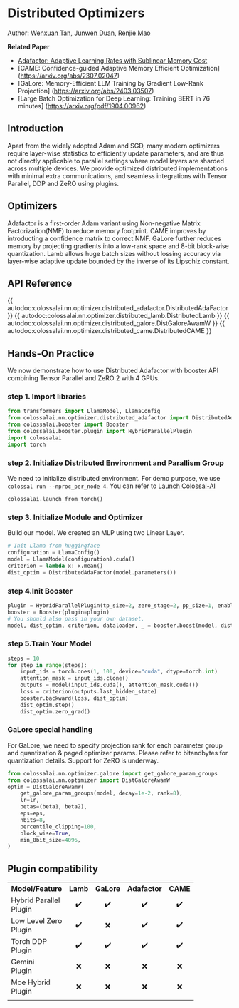 # Distributed Optimizers

Author: [Wenxuan Tan](https://github.com/Edenzzzz), [Junwen Duan](https://github.com/duanjunwen), [Renjie Mao](https://github.com/chongqichuizi875)

**Related Paper**
- [Adafactor: Adaptive Learning Rates with Sublinear Memory Cost](https://arxiv.org/abs/1804.04235)
- [CAME: Confidence-guided Adaptive Memory Efficient Optimization] (https://arxiv.org/abs/2307.02047)
- [GaLore: Memory-Efficient LLM Training by Gradient Low-Rank Projection] (https://arxiv.org/abs/2403.03507)
- [Large Batch Optimization for Deep Learning: Training BERT in 76 minutes] (https://arxiv.org/pdf/1904.00962)

## Introduction
Apart from the widely adopted Adam and SGD, many modern optimizers require layer-wise statistics to efficiently update parameters, and are thus not directly applicable to parallel settings where model layers are sharded across multiple devices. We provide optimized distributed implementations with minimal extra communications, and seamless integrations with Tensor Parallel, DDP and ZeRO using plugins.
## Optimizers
Adafactor is a first-order Adam variant using Non-negative Matrix Factorization(NMF) to reduce memory footprint. CAME improves by introducting a confidence matrix to correct NMF. GaLore further reduces memory by projecting gradients into a low-rank space and 8-bit block-wise quantization. Lamb allows huge batch sizes without lossing accuracy via layer-wise adaptive update bounded by the inverse of its Lipschiz constant.

## API Reference

{{ autodoc:colossalai.nn.optimizer.distributed_adafactor.DistributedAdaFactor }}
{{ autodoc:colossalai.nn.optimizer.distributed_lamb.DistributedLamb }}
{{ autodoc:colossalai.nn.optimizer.distributed_galore.DistGaloreAwamW }}
{{ autodoc:colossalai.nn.optimizer.distributed_came.DistributedCAME }}

## Hands-On Practice
We now demonstrate how to use Distributed Adafactor with booster API combining Tensor Parallel and ZeRO 2 with 4 GPUs.
### step 1. Import libraries

```python
from transformers import LlamaModel, LlamaConfig
from colossalai.nn.optimizer.distributed_adafactor import DistributedAdaFactor
from colossalai.booster import Booster
from colossalai.booster.plugin import HybridParallelPlugin
import colossalai
import torch
```

### step 2. Initialize Distributed Environment and Parallism Group
We need to initialize distributed environment. For demo purpose, we use `colossal run --nproc_per_node 4`. You can refer to [Launch Colossal-AI](../basics/launch_colossalai.md)

```python
colossalai.launch_from_torch()
```

### step 3. Initialize Module and Optimizer
Build our model. We created an MLP using two Linear Layer.

```python
# Init Llama from huggingface
configuration = LlamaConfig()
model = LlamaModel(configuration).cuda()
criterion = lambda x: x.mean()
dist_optim = DistributedAdaFactor(model.parameters())

```

### step 4.Init Booster

```python
plugin = HybridParallelPlugin(tp_size=2, zero_stage=2, pp_size=1, enable_all_optimization=True)
booster = Booster(plugin=plugin)
# You should also pass in your own dataset.
model, dist_optim, criterion, dataloader, _ = booster.boost(model, dist_optim, criterion)
```
### step 5.Train Your Model
```python
steps = 10
for step in range(steps):
    input_ids = torch.ones(1, 100, device="cuda", dtype=torch.int)
    attention_mask = input_ids.clone()
    outputs = model(input_ids.cuda(), attention_mask.cuda())
    loss = criterion(outputs.last_hidden_state)
    booster.backward(loss, dist_optim)
    dist_optim.step()
    dist_optim.zero_grad()
```
### GaLore special handling
For GaLore, we need to specify projection rank for each parameter group and quantization & paged optimizer params. Please refer to bitandbytes for quantization details. Support for ZeRO is underway.
```python
from colossalai.nn.optimizer.galore import get_galore_param_groups
from colossalai.nn.optimizer import DistGaloreAwamW
optim = DistGaloreAwamW(
    get_galore_param_groups(model, decay=1e-2, rank=8),
    lr=lr,
    betas=(beta1, beta2),
    eps=eps,
    nbits=8,
    percentile_clipping=100,
    block_wise=True,
    min_8bit_size=4096,
)
```

## Plugin compatibility
<table>
  <tr>
    <th nowrap="nowrap">Model/Feature</th>
    <th nowrap="nowrap" align="center" title="Lamb">Lamb</th>
    <th nowrap="nowrap" align="center" title="GaLore">GaLore</th>
    <th nowrap="nowrap" align="center" title="Adafactor">Adafactor</th>
    <th nowrap="nowrap" align="center" title="CAME">CAME</th>
  </tr>
  <tr>
    <td nowrap="nowrap">Hybrid Parallel<br />Plugin</td>
    <td nowrap="nowrap" align="center">✔️</td>
    <td nowrap="nowrap" align="center">✔️</td>
    <td nowrap="nowrap" align="center">✔️</td>
    <td nowrap="nowrap" align="center">✔️</td>
  </tr>
  <tr>
    <td nowrap="nowrap">Low Level Zero<br />Plugin</td>
    <td nowrap="nowrap" align="center">✔️</td>
    <td nowrap="nowrap" align="center">❌</td>
    <td nowrap="nowrap" align="center">✔️</td>
    <td nowrap="nowrap" align="center">✔️</td>
  </tr>
  <tr>
    <td nowrap="nowrap">Torch DDP<br />Plugin</td>
    <td nowrap="nowrap" align="center">✔️</td>
    <td nowrap="nowrap" align="center">✔️</td>
    <td nowrap="nowrap" align="center">✔️</td>
    <td nowrap="nowrap" align="center">✔️</td>
  </tr>
  <tr>
    <td nowrap="nowrap">Gemini<br />Plugin</td>
    <td nowrap="nowrap" align="center">❌</td>
    <td nowrap="nowrap" align="center">❌</td>
    <td nowrap="nowrap" align="center">❌</td>
    <td nowrap="nowrap" align="center">❌</td>
  </tr>
  <tr>
    <td nowrap="nowrap">Moe Hybrid<br />Plugin</td>
    <td nowrap="nowrap" align="center">❌</td>
    <td nowrap="nowrap" align="center">❌</td>
    <td nowrap="nowrap" align="center">❌</td>
    <td nowrap="nowrap" align="center">❌</td>
  </tr>
  <tr>
    <td colspan="39"></td>
  </tr>
</table>

<!-- doc-test-command: python test_dist_optim.py  -->
